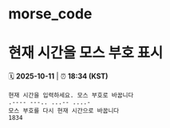 # morse_code
# 현재 시간을 모스 부호 표시
<!-- MORSE_TIME_START -->
🗓️ **2025-10-11** | ⏰ **18:34 (KST)**

```
현재 시간을 입력하세요. 모스 부호로 바꿉니다
.---- ---.. ...-- ....-
모스 부호를 다시 현재 시간으로 바꿉니다
1834
```
<!-- MORSE_TIME_END -->
